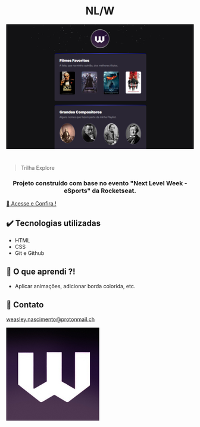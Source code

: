 <h1 align="center">  NL/W  </h1>

![print](.gith/preview.png)
#

>Trilha Explore

<h3 align="center">
Projeto construído com base no evento "Next Level Week - eSports" da Rocketseat.
</h3>


[🔗 Acesse e Confira ! ](https://wisecoden.github.io/Explore/)

## ✔️ Tecnologias utilizadas 
- HTML
- CSS
- Git e Github

## 🔺 O que aprendi ?!
 - Aplicar animações, adicionar borda colorida, etc.

 ## 💬 Contato
 weasley.nascimento@protonmail.ch
 

  
![logo W em gradiente roxo](img/icon.png)

